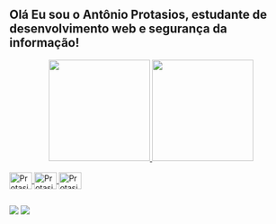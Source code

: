 ##  Olá Eu sou o Antônio Protasios, estudante de desenvolvimento web e segurança da informação!
<div align="center">
  <a href="https://github.com/antonioprotasiosf">
  <img height="180em" src="https://github-readme-stats.vercel.app/api?username=antonioprotasiosf&show_icons=true&theme=dracula&include_all_commits=true&count_private=true"/>
  <img height="180em" src="https://github-readme-stats.vercel.app/api/top-langs/?username=antonioprotasiosf&layout=compact&langs_count=7&theme=dracula"/>
</div>
<div style="display: inline_block"><br>
  <img align="center" alt="Protasios-Js" height="30" width="40" src="https://cdn-icons-png.flaticon.com/512/1199/1199124.png">
  <img align="center" alt="Protasios-HTML" height="30" width="40" src="https://cdn-icons-png.flaticon.com/512/174/174854.png">
  <img align="center" alt="Protasios-CSS" height="30" width="40" src="https://cdn-icons-png.flaticon.com/512/732/732190.png">
</div>
  
  ##
 
<div>
  <a href="https://www.instagram.com/antonioprotasiosf/" target="_blank"><img src="https://img.shields.io/badge/-Instagram-%23E4405F?style=for-the- badge&logo=instagram&logoColor=white" target="_blank"></a>
   <a href = "mailto:protasioscontato@gmail.com"><img src="https://img.shields.io/badge/-Gmail-%23333?style=for-the-badge&logo=gmail&logoColor=white" destino ="_blank"></a>
  
